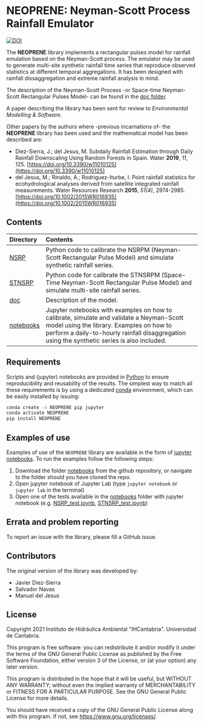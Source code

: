 # NEOPRENE: Neyman-Scott Process Rainfall Emulator

[![DOI](https://zenodo.org/badge/409946207.svg)](https://zenodo.org/badge/latestdoi/409946207)

The **NEOPRENE** library implements a rectangular pulses model for rainfall emulation based on the Neyman-Scott process. The emulator may be used to generate multi-site synthetic rainfall time series that reproduce observed statistics at different temporal aggregations. It has been designed with rainfall dissaggregation and extreme rainfall analysis in mind.

The description of the Neyman-Scott Process -or Space-time Neyman-Scott Rectangular Pulses Model- can be found in the [doc folder](https://github.com/IHCantabria/NEOPRENE/tree/main/doc).

A paper describing the library has been sent for review to _Environmental Modelling & Software_.

Other papers by the authors where -previous incarnations of- the **NEOPRENE** library has been used and the mathematical model has been described are:

+ Diez-Sierra, J.; del Jesus, M. Subdaily Rainfall Estimation through Daily Rainfall Downscaling Using Random Forests in Spain. Water **2019**, _11_, 125. [https://doi.org/10.3390/w11010125](https://doi.org/10.3390/w11010125)
+ del Jesus, M.; Rinaldo, A.; Rodriguez-Iturbe, I. Point rainfall statistics for ecohydrological analyses derived from satellite integrated rainfall measurements. Water Resources Research **2015**, _51(4)_, 2974-2985. [https://doi.org/10.1002/2015WR016935](https://doi.org/10.1002/2015WR016935)

## Contents

| Directory | Contents |
| :-------- | :------- |
|  [NSRP](https://github.com/IHCantabria/NEOPRENE/tree/main/NEOPRENE/NSRP) | Python code to calibrate the NSRPM (Neyman-Scott Rectangular Pulse Model) and simulate synthetic rainfall series.
|  [STNSRP](https://github.com/IHCantabria/NEOPRENE/tree/main/NEOPRENE/STNSRP) | Python code for calibrate the STNSRPM (Space-Time Neyman-Scott Rectangular Pulse Model) and simulate multi-site rainfall series.
| [doc](https://github.com/IHCantabria/NEOPRENE/tree/main/doc) | Description of the model.
| [notebooks](https://github.com/IHCantabria/NEOPRENE/tree/main/notebooks) |  Jupyter notebooks with examples on how to calibrate, simulate and validate a Neyman-Scott model using the library. Examples on how to perform a daily-to-hourly rainfall disaggregation using the synthetic series is also included.

## Requirements

Scripts and (jupyter) notebooks are provided in [Python](https://www.python.org/) to ensure reproducibility and reusability of the results. The simplest way to match all these requirements is by using a dedicated [conda](https://docs.conda.io) environment, which can be easily installed by issuing:

```sh
conda create -n NEOPRENE pip jupyter
conda activate NEOPRENE
pip install NEOPRENE
```

## Examples of use

Examples of use of the `NEOPRENE` library are available in the form of [jupyter notebooks](https://github.com/IHCantabria/NEOPRENE/tree/main/notebooks). To run the examples follow the following steps:

1. Download the folder [notebooks](https://github.com/IHCantabria/NEOPRENE/tree/main/notebooks) from the github repository, or navigate to the folder should you have cloned the repo.
2. Open jupyter notebook of Jupyter Lab (type `jupyter notebook` or `jupyter lab`  in the terminal)
3. Open one of the tests available in the [notebooks](https://github.com/IHCantabria/NEOPRENE/tree/main/notebooks) folder with jupyter notebook  (e.g. [NSRP_test.ipynb](https://github.com/IHCantabria/NEOPRENE/blob/main/notebooks/NSRP_test.ipynb), [STNSRP_test.ipynb](https://github.com/IHCantabria/NEOPRENE/blob/main/notebooks/STNSRP_test.ipynb))

## Errata and problem reporting

To report an issue with the library, please fill a GitHub issue.

## Contributors

The original version of the library was developed by:

+ Javier Diez-Sierra
+ Salvador Navas
+ Manuel del Jesus

## License

Copyright 2021 Instituto de Hidráulica Ambiental "IHCantabria". Universidad de Cantabria.

This program is free software: you can redistribute it and/or modify
it under the terms of the GNU General Public License as published by
the Free Software Foundation, either version 3 of the License, or
(at your option) any later version.

This program is distributed in the hope that it will be useful,
but WITHOUT ANY WARRANTY; without even the implied warranty of
MERCHANTABILITY or FITNESS FOR A PARTICULAR PURPOSE.  See the
GNU General Public License for more details.

You should have received a copy of the GNU General Public License
along with this program.  If not, see <https://www.gnu.org/licenses/>.
